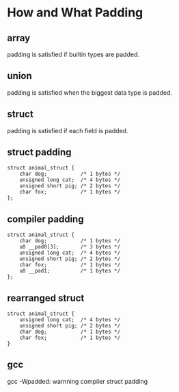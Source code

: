 # How and What Padding

## array

padding is satisfied if builtin types are padded.

## union

padding is satisfied when the biggest data type is padded.

## struct

padding is satisfied if each field is padded.

## struct padding

    struct animal_struct {
        char dog;           /* 1 bytes */
        unsigned long cat;  /* 4 bytes */
        unsigned short pig; /* 2 bytes */
        char fox;           /* 1 bytes */
    };

## compiler padding

    struct animal_struct {
        char dog;           /* 1 bytes */
        u8 __pad0[3];       /* 3 bytes */
        unsigned long cat;  /* 4 bytes */
        unsigned short pig; /* 2 bytes */
        char fox;           /* 1 bytes */
        u8 __pad1;          /* 1 bytes */
    };

## rearranged struct

    struct animal_struct {
        unsigned long cat;  /* 4 bytes */
        unsigned short pig; /* 2 bytes */
        char dog;           /* 1 bytes */
        char fox;           /* 1 bytes */
    }

## gcc

gcc -Wpadded: warnning compiler struct padding
